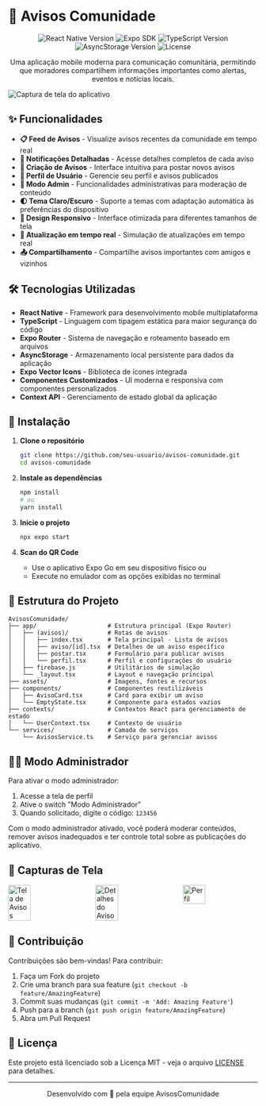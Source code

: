 # 📢 Avisos Comunidade

<div align="center">
  <img src="https://img.shields.io/badge/React%20Native-0.71.8-61dafb" alt="React Native Version" />
  <img src="https://img.shields.io/badge/Expo-SDK%2049-000020" alt="Expo SDK" />
  <img src="https://img.shields.io/badge/TypeScript-5.0.4-3178c6" alt="TypeScript Version" />
  <img src="https://img.shields.io/badge/AsyncStorage-1.24.0-007acc" alt="AsyncStorage Version" />
  <img src="https://img.shields.io/badge/License-MIT-yellow.svg" alt="License" />
</div>

<p align="center">
  Uma aplicação mobile moderna para comunicação comunitária, permitindo que moradores compartilhem informações importantes como alertas, eventos e notícias locais.
</p>

![Captura de tela do aplicativo](./assets/app-screenshot.png)

## ✨ Funcionalidades

- **📋 Feed de Avisos** - Visualize avisos recentes da comunidade em tempo real
- **🔔 Notificações Detalhadas** - Acesse detalhes completos de cada aviso
- **📝 Criação de Avisos** - Interface intuitiva para postar novos avisos
- **👤 Perfil de Usuário** - Gerencie seu perfil e avisos publicados
- **🔑 Modo Admin** - Funcionalidades administrativas para moderação de conteúdo
- **🌓 Tema Claro/Escuro** - Suporte a temas com adaptação automática às preferências do dispositivo
- **📱 Design Responsivo** - Interface otimizada para diferentes tamanhos de tela
- **🔄 Atualização em tempo real** - Simulação de atualizações em tempo real
- **📤 Compartilhamento** - Compartilhe avisos importantes com amigos e vizinhos

## 🛠️ Tecnologias Utilizadas

- **React Native** - Framework para desenvolvimento mobile multiplataforma
- **TypeScript** - Linguagem com tipagem estática para maior segurança do código
- **Expo Router** - Sistema de navegação e roteamento baseado em arquivos
- **AsyncStorage** - Armazenamento local persistente para dados da aplicação
- **Expo Vector Icons** - Biblioteca de ícones integrada
- **Componentes Customizados** - UI moderna e responsiva com componentes personalizados
- **Context API** - Gerenciamento de estado global da aplicação

## 📲 Instalação

1. **Clone o repositório**
   ```bash
   git clone https://github.com/seu-usuario/avisos-comunidade.git
   cd avisos-comunidade
   ```

2. **Instale as dependências**
   ```bash
   npm install
   # ou
   yarn install
   ```

3. **Inicie o projeto**
   ```bash
   npx expo start
   ```

4. **Scan do QR Code**
   - Use o aplicativo Expo Go em seu dispositivo físico ou
   - Execute no emulador com as opções exibidas no terminal

## 📁 Estrutura do Projeto

```
AvisosComunidade/
├── app/                    # Estrutura principal (Expo Router)
│   ├── (avisos)/           # Rotas de avisos
│   │   ├── index.tsx       # Tela principal - Lista de avisos
│   │   ├── aviso/[id].tsx  # Detalhes de um aviso específico
│   │   ├── postar.tsx      # Formulário para publicar avisos
│   │   └── perfil.tsx      # Perfil e configurações do usuário
│   ├── firebase.js         # Utilitários de simulação
│   └── _layout.tsx         # Layout e navegação principal
├── assets/                 # Imagens, fontes e recursos
├── components/             # Componentes reutilizáveis
│   ├── AvisoCard.tsx       # Card para exibir um aviso
│   └── EmptyState.tsx      # Componente para estados vazios
├── contexts/               # Contextos React para gerenciamento de estado
│   └── UserContext.tsx     # Contexto de usuário
└── services/               # Camada de serviços 
    └── AvisosService.ts    # Serviço para gerenciar avisos
```

## 👨‍💻 Modo Administrador

Para ativar o modo administrador:

1. Acesse a tela de perfil
2. Ative o switch "Modo Administrador"
3. Quando solicitado, digite o código: `123456`

Com o modo administrador ativado, você poderá moderar conteúdos, remover avisos inadequados e ter controle total sobre as publicações do aplicativo.

## 📱 Capturas de Tela

<div style="display: flex; justify-content: space-between;">
  <img src="./assets/screen1.png" width="30%" alt="Tela de Avisos" />
  <img src="./assets/screen2.png" width="30%" alt="Detalhes do Aviso" />
  <img src="./assets/screen3.png" width="30%" alt="Perfil" />
</div>

## 🤝 Contribuição

Contribuições são bem-vindas! Para contribuir:

1. Faça um Fork do projeto
2. Crie uma branch para sua feature (`git checkout -b feature/AmazingFeature`)
3. Commit suas mudanças (`git commit -m 'Add: Amazing Feature'`)
4. Push para a branch (`git push origin feature/AmazingFeature`)
5. Abra um Pull Request

## 📄 Licença

Este projeto está licenciado sob a Licença MIT - veja o arquivo [LICENSE](LICENSE) para detalhes.

---

<p align="center">
  Desenvolvido com 💙 pela equipe AvisosComunidade
</p>
